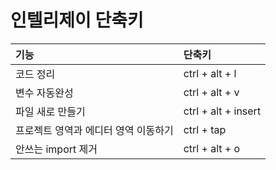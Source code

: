# 인텔리제이 단축키

| 기능                   | 단축키                 |
|:---------------------|:--------------------|
| 코드 정리                | ctrl + alt + l      |
| 변수 자동완성              | ctrl + alt + v      |
| 파일 새로 만들기            | ctrl + alt + insert |
| 프로젝트 영역과 에디터 영역 이동하기 | ctrl + tap          |
| 안쓰는 import 제거        | ctrl + alt + o      |

